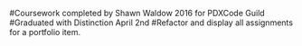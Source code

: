 #Coursework completed by Shawn Waldow 2016 for PDXCode Guild
#Graduated with Distinction April 2nd
#Refactor and display all assignments for a portfolio item.
